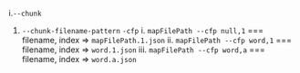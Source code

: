 i.`--chunk`
  1. `--chunk-filename-pattern` `-cfp`
    i. `mapFilePath --cfp null,1` === filename, index => `mapFilePath.1.json`
    ii. `mapFilePath --cfp word,1` === filename, index => `word.1.json`
    iii. `mapFilePath --cfp word,a` === filename, index => `word.a.json`
